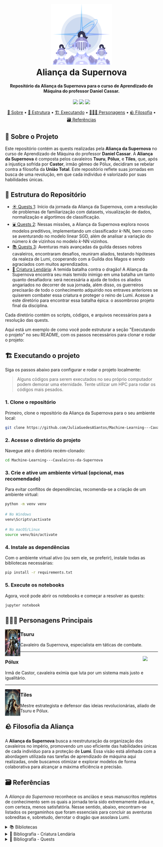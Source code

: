 <h1 align="center" width="100%">
    <br>
    <img style="width: 200px;" src="images/Cavaleiros.png" alt="Imagem que mostra o cabeçalho da nossa guilda escrito Aliança da Supernova.">
    <br>
    Aliança da Supernova
    <br>
</h1>

<h4 align="center">
    Repositório da Aliança da Supernova para o curso de Aprendizado de Máquina do professor Daniel Cassar.
</h4>

<p align="center">
  <img src="https://img.shields.io/badge/Tsuru-Júlia Guedes-8A2BE2">
  <img src="https://img.shields.io/badge/Pólux-Raquel_Godoy-004AAD">
  <img src="https://img.shields.io/badge/Tiles-Thalles Cansi-7ED957">
</p>

<p align="center">
  <a href="#-Sobre-o-Projeto">📝 Sobre</a> •
  <a href="#-Estrutura-do-Repositório">🚧 Estrutura</a> •
  <a href="#-Executando-o-projeto">🏗️ Executando</a> •
  <a href="#-Personagens-Principais">🧙🏼‍♂️ Personagens</a> •
  <a href="#-Filosofia-da-Aliança">🪨 Filosofia</a> •
  <a href="#-Referências"> 🗃️ Referências</a>
</p>

## 📝 Sobre o Projeto

Este repositório contém as quests realizadas pela **Aliança da Supernova** no curso de Aprendizado de Máquina do professor **Daniel Cassar**. A **Aliança da Supernova** é composta pelos cavaleiros **Tsuru**, **Pólux**, e **Tiles**, que, após a injustiça sofrida por **Castor**, irmão gêmeo de Pólux, decidiram se rebelar contra a filosofia da **União Total**. Este repositório reflete suas jornadas
em busca de uma revolução, em que cada indivíduo é valorizado por suas habilidades únicas.

## 🚧 Estrutura do Repositório

- <a href="https://github.com/JuliaGuedesASantos/Machine-Learning---Cavaleiros-da-Supernova/tree/main/Mural%20da%20Taverna%20do%20Sol%20-%20Quests%201">☀️ Quests 1<a>: Início da jornada da Aliança da Supernova, com a resolução de problemas de familiarização com datasets, visualização de dados, normalização e algortimos de classificação.
- <a href="https://github.com/JuliaGuedesASantos/Machine-Learning---Cavaleiros-da-Supernova/tree/main/Mural%20da%20Pra%C3%A7a%20da%20Fonte%20-%20Quests%202">⛲ Quests 2</a>: Nessas missões, a Aliança da Supernova explora novos modelos preditivos, implementando um classificador $k$-NN, bem como se aventurando no modelo linear SGD, além de analisar a variação do número $k$ de vizinhos no modelo $k$-NN vizinhos.
- <a href="https://github.com/JuliaGuedesASantos/Machine-Learning---Cavaleiros-da-Supernova/tree/main/Mural%20da%20Biblioteca%20Real%20-%20Quests%203">📚 Quests 3</a>: Aventuras mais avançadas da guilda desses nobres cavaleiros, encontraram desafios, reuniram aliados, testando hipóteses da realeza de Lumi, cooperando com a Guilda dos Magos e sendo agraciados com muitos aprendizados.
- <a href="https://github.com/JuliaGuedesASantos/Machine-Learning---Cavaleiros-da-Supernova/tree/main/Criatura%20Lend%C3%A1ria%20">🐲 Criatura Lendária</a>: A temida batalha contra o dragão! A Aliança da Supernova encontra seu mais temido inimigo em uma batalha um tanto quanto desafiadora: será necessária a ajuda de todos os aliados angariados no decorrer de sua jornada, além disso, os guerreiros precisarão de todo o conhecimento adquirido nos entraves anteriores se quiserem combater essa criatura e proteger o reino de Lumi. Acesse a este diretório para encontrar essa batalha épica: o assombroso projeto final da disciplina.

Cada diretório contém os scripts, códigos, e arquivos necessários para a resolução das quests.

Aqui está um exemplo de como você pode estruturar a seção "Executando o projeto" no seu README, com os passos necessários para clonar e rodar o projeto:

## 🏗️ Executando o projeto

Siga os passos abaixo para configurar e rodar o projeto localmente:

> Alguns códigos para serem executados no seu próprio computador podem demorar uma eternidade. Tente utilizar um HPC para rodar os códigos mais pesados.

### 1. Clone o repositório
Primeiro, clone o repositório da Aliança da Supernova para o seu ambiente local:
```bash
git clone https://github.com/JuliaGuedesASantos/Machine-Learning---Cavaleiros-da-Supernova.git
```

### 2. Acesse o diretório do projeto
Navegue até o diretório recém-clonado:
```bash
cd Machine-Learning---Cavaleiros-da-Supernova
```

### 3. Crie e ative um ambiente virtual (opcional, mas recomendado)
Para evitar conflitos de dependências, recomenda-se a criação de um ambiente virtual:
```bash
python -m venv venv

# No Windows
venv\Scripts\activate

# No macOS/Linux
source venv/bin/activate
```

### 4. Instale as dependências
Com o ambiente virtual ativo (ou sem ele, se preferir), instale todas as bibliotecas necessárias:
```bash
pip install -r requirements.txt
```

### 5. Execute os notebooks
Agora, você pode abrir os notebooks e começar a resolver as quests:
```bash
jupyter notebook
```

## 🧙🏼‍♂️ Personagens Principais

<img align="left" width="50" src="images/Tsuru.png">

### Tsuru

Cavaleiro da Supernova, especialista em táticas de combate.

---

<img align="right" width="50" src="images/Pólux.png">

### Pólux

Irmã de Castor, cavaleira exímia que luta por um sistema mais justo e igualitário.

---

<img align="left" width="50" src="images/Tiles.png">

### Tiles

Mestre estrategista e defensor das ideias revolucionárias, aliado de Tsuru e Pólux.

## 🪨 Filosofia da Aliança

A **Aliança da Supernova** busca a reestruturação da organização dos cavaleiros no império, promovendo um uso eficiente das habilidades únicas de cada indivíduo para a proteção de **Lumi**. Essa visão está alinhada com a abordagem utilizada nas tarefas de aprendizado de máquina aqui realizadas, onde buscamos otimizar e explorar modelos de forma colaborativa para alcançar a máxima eficiência e precisão.

## 🗃️ Referências

A *Aliança da Supernova* reconhece os anciãos e seus manuscritos repletos de conhecimento sem os quais a jornada teria sido extremamente árdua e, com certeza, menos satisfatória. Nesse sentido, abaixo, encontram-se listados os pergaminhos que foram essenciais para concluir as aventuras sobreditas e, sobretudo, derrotar o dragão que assolava Lumi.

<details>
<summary>📚 Bibliotecas</summary>

[1] Pandas. Versão 2.2.2. Disponível em: https://pandas.pydata.org/.

[2] Scikit-learn. Versão 1.5.1. Disponível em: https://scikit-learn.org/.

[3] Statistics. Versão 1.0.3.5. Disponível em: https://docs.python.org/3/library/statistics.html.

[4] os. Disponível em: https://docs.python.org/3/library/os.html.

[5] Seaborn. Versão 0.13.2.Disponível em: https://seaborn.pydata.org/.

[6] Matplotlib. Versão 3.9.1. Disponível em: https://matplotlib.org/.

[7] Plotly. Versão 5.24.1. Disponível em: https://plotly.com/python/.

[8] Numpy. Versão 2.0.0. Disponível em: https://numpy.org/.

[9] Optuna. Versão 4.0.0. Disponível em: https://optuna.org/.

[10] Graphviz. Versão 0.20.3. Disponível em: https://graphviz.gitlab.io/.

[11] Scipy. Versão 1.14.0. Disponível em: https://www.scipy.org/.
</details>

<details>
<summary>🐲 Bibliografia - Criatura Lendária</summary>

[1] Cassar, Daniel Roberto - Materiais de aula das disciplinas de Aprendizado de Máquina (ATP-203) e de Probabilidade e Estatística (LMA-203). Os notebooks consultados encontram-se listados a seguir: *ATP-203 1.1 - Tratamento de dados*; *ATP-203 2.1 - Aprendizado de máquina, k-NN e métricas*; *ATP-203 3.0 - Modelo linear e baseline*; *ATP-203 4.0 - Split de dados de treino e teste*; *ATP-203 4.1 - Árvore de decisão*; *ATP-203 5.0 - Validação cruzada, busca aleatória e busca em grade*; *ATP-203 5.1 - Floresta aleatória*; *ATP-203 6.1 - Otimização de hiperparâmetros com optuna*; *ATP-203 7.0 - Dados sintéticos e pipeline*; *ATP-203 7.1 - Seleção de atributos*; *ATP-203 8.0 - A matrix de covariância e a matriz de correlação*; *ATP-203 8.1 - Redução de dimensionalidade com PCA*; *LMA-203 1.0 - Estatística descritiva*.

[2] Branício, Paulo S. «Introdução à Supercondutividade, Suas Aplicações e a Mini-Revolução Provocada Pela Redescoberta Do MGB2: Uma Abordagem Didática». Revista Brasileira de Ensino de Física, vol. 23, n.o 4, dezembro de 2001. DOI.org (Crossref), https://doi.org/10.1590/S0102-47442001000400004.

[3] Hamidieh, Kam. «A Data-Driven Statistical Model for Predicting the Critical Temperature of a Superconductor». Computational Materials Science, vol. 154, novembro de 2018, pp. 346–54. DOI.org (Crossref), https://doi.org/10.1016/j.commatsci.2018.07.052.

[4] Hamidieh, Kam. Superconductivty Data. UCI Machine Learning Repository, 2018. DOI.org (Datacite), https://doi.org/10.24432/C53P47.
</details>

<details>
<summary>📜 Bibliografia - Quests</summary>

[1] Cassar, Daniel Roberto - Materiais de aula da disciplina de Aprendizado de Máquina (ATP 203). Os notebooks consultados encontram-se listados a seguir: *ATP-203 1.1 - Tratamento de dados*; *ATP-203 2.1 - Aprendizado de máquina, k-NN e métricas*; *ATP-203 3.0 - Modelo linear e baseline*; *ATP-203 4.0 - Split de dados de treino e teste*; *ATP-203 4.1 - Árvore de decisão*; *ATP-203 5.0 - Validação cruzada, busca aleatória e busca em grade*; *ATP-203 5.1 - Floresta aleatória*; *ATP-203 6.1 - Otimização de hiperparâmetros com optuna*; *ATP-203 7.0 - Dados sintéticos e pipeline*; *ATP-203 7.1 - Seleção de atributos*; *ATP-203 8.0 - A matrix de covariância e a matriz de correlação*; *ATP-203 8.1 - Redução de dimensionalidade com PCA*.

<details>
<summary>🥇 Quests 1</summary>

[2] Fácil, Aprender Estatística. “O que é: Standard Normal Distribution (Distribuição Normal Padrão)”. APRENDER ESTATÍSTICA FÁCIL, 26 de julho de 2024, https://estatisticafacil.org/glossario/o-que-e-standard-normal-distribution-distribuicao-normal-padrao/.

[3] “Seaborn Datasets For Data Science”. GeeksforGeeks, 27 de maio de 2024, https://www.geeksforgeeks.org/seaborn-datasets-for-data-science/.

[4] “Prêmio de seguro: saiba o que é e como funciona”. Mais Retorno, 6 de novembro de 2019, https://maisretorno.com/portal/termos/p/premio-de-seguro.

[5] Şenol, Ömer. “Seaborn:Datasets’s Explorations”. Medium, 21 de dezembro de 2020, https://senolomer0.medium.com/seaborn-datasetss-explorations-39d080e55e55.

[6] “O Que Significa a Cilindrada do Motor e no Que Ela Influencia?” Blog Unidas Seminovos, 16 de maio de 2017, https://seminovos.unidas.com.br/blog/cilindrada-do-motor/.

[7] Github do Seaborn. https://github.com/mwaskom/seaborn-data?tab=readme-ov-file.
</details>

<details>
<summary>🥈 Quests 2</summary>

[8] "TLC Trip Record Data". New York City Taxi and Limousine Commission (TLC), 09 de agosto de 2017, https://www.nyc.gov/site/tlc/about/tlc-trip-record-data.page.

[9] "Itertools — Functions creating iterators for efficient looping", Python 3 Documentation. Disponível em: https://docs.python.org/3/library/itertools.html

[10] "Itertools in Python 3, By Example", Real Python. Disponível em: https://realpython.com/python-itertools/

[11] "Lazy evaluation", Wikipedia. Disponível em: https://en.wikipedia.org/wiki/Lazy_evaluation

[12] "Itertools in Python", GeeksforGeeks. Disponível em: https://www.geeksforgeeks.org/python-itertools/

[13] A data-driven statistical model for predicting the critical temperature of a superconductor. https://archive.ics.uci.edu/dataset/464/superconductivty+data

[14] “1.5. Stochastic Gradient Descent”. Scikit-Learn, https://scikit-learn/stable/modules/sgd.html. Acesso em 20 de setembro de 2024.

[15] “Stochastic Gradient Descent Regressor”. GeeksforGeeks, 30 de outubro de 2023, https://www.geeksforgeeks.org/stochastic-gradient-descent-regressor/.

[16] "Stochastic gradient descent". WikiPedia, https://en.wikipedia.org/wiki/Stochastic_gradient_descent. Acesso em 20 de setembro de 2024.

[17] "Stochastic gradient descent vs Gradient descent — Exploring the differences", Medium, Seshu Kumar Vungarala. https://medium.com/@seshu8hachi/stochastic-gradient-descent-vs-gradient-descent-exploring-the-differences-9c29698b3a9b. Acesso em 20 de Setembro de 2024.

[18] "Bar Charts in Python". https://plotly.com/python/bar-charts/

[19] Dataset supercondutividade: https://archive.ics.uci.edu/dataset/464/superconductivty+data.

[20] HAMIDIEH, K. A data-driven statistical model for predicting the critical temperature of a superconductor. Computational Materials Science, v. 154, p. 346–354, nov. 2018.

‌[21] Supercondutividade - Conceitos básicos: https://edisciplinas.usp.br/pluginfile.php/8274184/mod_resource/content/0/1%20-%20Base%20de%20Supercondutividade%20I.pdf.

[22] A TEORIA BCS DA SUPERCONDUTIVIDADE. [s.l: s.n.]. Disponível em: https://www2.ufjf.br/rodrigo_dias/wp-content/uploads/sites/480/2022/01/A-TEORIA-BCS-DA-SUPERCONDUTIVIDADE.pdf. Acesso em: 22 de setembro de 2024.

[23] Jupyter Notebooks: Dicas de Formatação - BRAINS. 30 de dezembro de 2022, https://brains.dev/2022/jupyter-notebooks-dicas-de-formatacao/.

[24] “KNeighborsClassifier”. Scikit-Learn, https://scikit-learn/stable/modules/generated/sklearn.neighbors.KNeighborsClassifier.html. Acesso em 7 de setembro de 2024.

[25] Pinto, Ricardo. “Entendendo Porque é Que a Distância Certa Faz Toda a Diferença”. Data Hackers, 24 de agosto de 2020, https://medium.com/data-hackers/entendendo-porque-%C3%A9-que-a-dist%C3%A2ncia-certa-faz-toda-a-diferen%C3%A7a-648030c9bae2.

[26] Eduardo, José. “Distâncias - 3 mais usadas em IA”. Blog, 13 de dezembro de 2022, https://www.meuguru.com/blog/distancia-3-mais-usadas/.

[27] Arcanjo, Jonys. “Maldição Da Dimensionalidade”. Data Hackers, 25 de setembro de 2022, https://medium.com/data-hackers/maldi%C3%A7%C3%A3o-da-dimensionalidade-655e4342d64.

[28] seaborn.load_dataset — seaborn 0.13.2 documentation. https://seaborn.pydata.org/generated/seaborn.load_dataset.html. Acesso em 23 de setembro de 2024.
</details>

<details>
<summary>🥉 Quests 3</summary>

[29] IBM. “What Is Support Vector Machine? | IBM.” Www.ibm.com, 27 Dec. 2023, www.ibm.com/topics/support-vector-machine.

[30] “1.4. Support Vector Machines.” Scikit-Learn, 2024, scikit-learn.org/1.5/modules/svm.html.

[31] “Support Vector Machine.” Wikipedia, 4 Nov. 2023, en.wikipedia.org/wiki/Support_vector_machine#.

[32] Coutinho, Bernardo. “Modelos de Predição | SVM.” Turing Talks, 9 June 2020, medium.com/turing-talks/turing-talks-12-classifica%C3%A7%C3%A3o-por-svm-f4598094a3f1.

[33] “PCA”. Scikit-Learn, https://scikit-learn/stable/modules/generated/sklearn.decomposition.PCA.html. Acesso em 22 de outubro de 2024.

[34] “1.13. Feature Selection”. Scikit-Learn, https://scikit-learn/stable/modules/feature_selection.html. Acesso em 22 de outubro de 2024.

[35] “6.1. Pipelines and Composite Estimators”. Scikit-Learn, https://scikit-learn/stable/modules/compose.html. Acesso em 22 de outubro de 2024.

[36] Optuna: A hyperparameter optimization framework — Optuna 4.0.0 documentation. https://optuna.readthedocs.io/en/stable/index.html. Acesso em 22 de outubro de 2024.

[37] “RandomForestRegressor”. Scikit-Learn, https://scikit-learn/stable/modules/generated/sklearn.ensemble.RandomForestRegressor.html. Acesso em 22 de outubro de 2024.

[38] “3.1. Cross-Validation: Evaluating Estimator Performance”. Scikit-Learn, https://scikit-learn/stable/modules/cross_validation.html. Acesso em 22 de outubro de 2024.

[39] “DecisionTreeRegressor”. Scikit-Learn, https://scikit-learn/stable/modules/generated/sklearn.tree.DecisionTreeRegressor.html. Acesso em 22 de outubro de 2024.

[40] Train_test_split”. Scikit-Learn, https://scikit-learn/stable/modules/generated/sklearn.model_selection.train_test_split.html. Acesso em 22 de outubro de 2024.

[41] “LinearRegression”. Scikit-Learn, https://scikit-learn/stable/modules/generated/sklearn.linear_model.LinearRegression.html. Acesso em 22 de outubro de 2024.

[42] “KNeighborsRegressor”. Scikit-Learn, https://scikit-learn/stable/modules/generated/sklearn.neighbors.KNeighborsRegressor.html. Acesso em 22 de outubro de 2024.

[43] “3.4. Metrics and Scoring: Quantifying the Quality of Predictions”. Scikit-Learn, https://scikit-learn/stable/modules/model_evaluation.html. Acesso em 22 de outubro de 2024.
</details>
